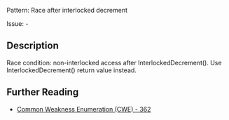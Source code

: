 Pattern: Race after interlocked decrement

Issue: -

## Description

Race condition: non-interlocked access after InterlockedDecrement(). Use InterlockedDecrement() return value instead.

## Further Reading

* [Common Weakness Enumeration (CWE) - 362](https://cwe.mitre.org/data/definitions/362.html)